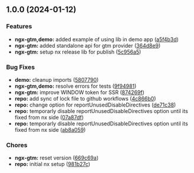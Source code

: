 ## 1.0.0 (2024-01-12)


### Features

* **ngx-gtm,demo:** added example of using lib in demo app ([a5f4b3d](https://github.com/jerkovicl/ngx-gtm/commit/a5f4b3d3dc5468d44e22ff82d42cc112395c85d9))
* **ngx-gtm:** added standalone api for gtm provider ([364d8e9](https://github.com/jerkovicl/ngx-gtm/commit/364d8e91ecb16b1e56d825fb6027ebdb66883e6e))
* **ngx-gtm:** setup nx release lib for publish ([5c956a5](https://github.com/jerkovicl/ngx-gtm/commit/5c956a5f6b199fef41c0396f2cb9221dcd85481d))


### Bug Fixes

* **demo:** cleanup imports ([5807790](https://github.com/jerkovicl/ngx-gtm/commit/5807790b636bb1e0255cba5c40179fa95f751c79))
* **ngx-gtm,demo:** resolve errors for tests ([9f94981](https://github.com/jerkovicl/ngx-gtm/commit/9f949814df8ceb35471d4cefe0e7c379946b4fd0))
* **ngx-gtm:** improve WINDOW token for SSR ([874269f](https://github.com/jerkovicl/ngx-gtm/commit/874269fbe961ee8af4f3ea53e525aad7b76e9d72))
* **repo:** add sync of lock file to github workflows ([4c866b0](https://github.com/jerkovicl/ngx-gtm/commit/4c866b0904791fc49cba38ac7ee628f5151e9491))
* **repo:** change option for reportUnusedDisableDirectives ([de71c38](https://github.com/jerkovicl/ngx-gtm/commit/de71c3824e603caa551a1c40500bcd996f8a6243))
* **repo:** temporarly disable reportUnusedDisableDirectives option until its fixed from nx side ([07a87df](https://github.com/jerkovicl/ngx-gtm/commit/07a87df0efb5af685dedf2549bcd33988453dc40))
* **repo:** temporarly disable reportUnusedDisableDirectives option until its fixed from nx side ([ab8a059](https://github.com/jerkovicl/ngx-gtm/commit/ab8a0599e67504d47035b629b0a114e179949f1a))


### Chores

* **ngx-gtm:** reset version ([669c69a](https://github.com/jerkovicl/ngx-gtm/commit/669c69a1c818bd47dad76c239535a4839d4c2c12))
* **repo:** initial nx setup ([981b27c](https://github.com/jerkovicl/ngx-gtm/commit/981b27ca5b4f313d6dffa63c83a642e074bb60da))
